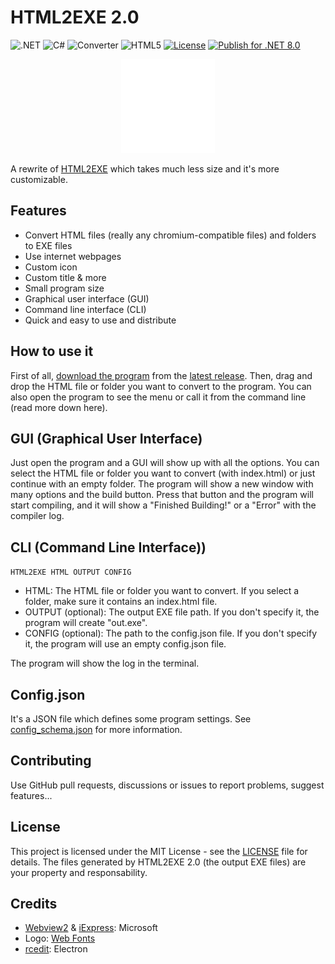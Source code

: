# HTML2EXE 2.0
![.NET](https://img.shields.io/badge/.NET-5C2D91?logo=.net&logoColor=white)
![C#](https://img.shields.io/badge/c%23-%23239120.svg?logo=csharp&logoColor=white)
![Converter](https://img.shields.io/badge/converter-gray)
![HTML5](https://img.shields.io/badge/html5-%23E34F26.svg?logo=html5&logoColor=white)
[![License](https://img.shields.io/github/license/jgc777/HTML2EXE-2.0)](./LICENSE)
[![Publish for .NET 8.0](https://github.com/jgc777/HTML2EXE-2.0/actions/workflows/publish.yml/badge.svg)](https://github.com/jgc777/HTML2EXE-2.0/actions/workflows/publish.yml)

<p align="center"><img src="icon.png" width="150"></p>

A rewrite of [HTML2EXE](https://jgc.corefn.xyz/HTML2EXE) which takes much less size and it's more customizable.

## Features
- Convert HTML files (really any chromium-compatible files) and folders to EXE files
- Use internet webpages
- Custom icon
- Custom title & more
- Small program size
- Graphical user interface (GUI)
- Command line interface (CLI)
- Quick and easy to use and distribute

## How to use it
First of all, [download the program](https://github.com/jgc777/HTML2EXE-2.0/releases/latest/download/HTML2EXE.exe) from the [latest release](https://github.com/jgc777/HTML2EXE-2.0/releases/latest/). Then, drag and drop the HTML file or folder you want to convert to the program. You can also open the program to see the menu or call it from the command line (read more down here).

## GUI (Graphical User Interface)
Just open the program and a GUI will show up with all the options. You can select the HTML file or folder you want to convert (with index.html) or just continue with an empty folder. The program will show a new window with many options and the build button. Press that button and the program will start compiling, and it will show a "Finished Building!" or a "Error" with the compiler log.

## CLI (Command Line Interface))
`HTML2EXE HTML OUTPUT CONFIG`

- HTML: The HTML file or folder you want to convert. If you select a folder, make sure it contains an index.html file.
- OUTPUT (optional): The output EXE file path. If you don't specify it, the program will create "out.exe".
- CONFIG (optional): The path to the config.json file. If you don't specify it, the program will use an empty config.json file.

The program will show the log in the terminal.

## Config.json
It's a JSON file which defines some program settings. See [config_schema.json](config_schema.json) for more information.

## Contributing
Use GitHub pull requests, discussions or issues to report problems, suggest features...

## License
This project is licensed under the MIT License - see the [LICENSE](LICENSE) file for details. The files generated by HTML2EXE 2.0 (the output EXE files) are your property and responsability.

## Credits
- [Webview2](https://developer.microsoft.com/es-es/microsoft-edge/webview2) & [iExpress](https://es.wikipedia.org/wiki/IExpress): Microsoft
- Logo: [Web Fonts](http://www.onlinewebfonts.com)
- [rcedit](https://github.com/electron/rcedit): Electron
